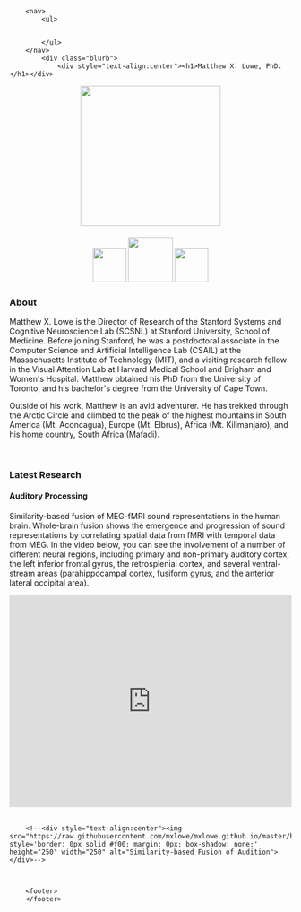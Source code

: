 <html>
	<head>
		<br>
		<br>
		<title>Matthew X. Lowe</title> 
	</head>
	<body>

		<nav>
    		<ul>
        		
        	
    		</ul>
		</nav>
    		<div class="blurb">
        		<div style="text-align:center"><h1>Matthew X. Lowe, PhD.</h1></div>


<div style="text-align:center"><img src="https://raw.githubusercontent.com/mxlowe/mxlowe.github.io/master/portrait.png" style='border: 0px solid #f00; margin: 0px; box-shadow: none;' height="250" width="250"></div>
<div style="text-align:center"><p><h4><a href="https://scholar.google.ca/citations?user=aTRL1HMAAAAJ&hl=en"><img src="https://upload.wikimedia.org/wikipedia/commons/a/a9/Google_Scholar_logo_2015.PNG" style='border: 0px solid #f00; margin: 0px; box-shadow: none;' height="60" width="auto"></a> <a href="https://www.researchgate.net/profile/Matthew_Lowe7"><img src="http://www.readex.eu/wp-content/uploads/2017/05/RG_square_green.png" style='border: 0px solid #f00; margin: 0px; box-shadow: none;' height="80" width="auto"></a> <a href="mailto:mxlowe@stanford.edu"><img src="https://upload.wikimedia.org/wikipedia/commons/4/4e/Gmail_Icon.png" style='border: 0px solid #f00; margin: 0px; box-shadow: none;' height="60" width="auto"></a></h4></p></div>

<h3>About</h3> 
    		Matthew X. Lowe is the Director of Research of the Stanford Systems and Cognitive Neuroscience Lab (SCSNL) at Stanford University, School of Medicine. Before joining Stanford, he was a postdoctoral associate in the Computer Science and Artificial Intelligence Lab (CSAIL) at the Massachusetts Institute of Technology (MIT), and a visiting research fellow in the Visual Attention Lab at Harvard Medical School and Brigham and Women's Hospital. Matthew obtained his PhD from the University of Toronto, and his bachelor's degree from the University of Cape Town.  
		
<p>Outside of his work, Matthew is an avid adventurer. He has trekked through the Arctic Circle and climbed to the peak of the highest mountains in South America (Mt. Aconcagua), Europe (Mt. Elbrus), Africa (Mt. Kilimanjaro), and his home country, South Africa (Mafadi).</p>

<br>


<h3>Latest Research</h3> 
<h4>Auditory Processing</h4> 
Similarity-based fusion of MEG-fMRI sound representations in the human brain. Whole-brain fusion shows the emergence and progression of sound representations by correlating spatial data from fMRI with temporal data from MEG. In the video below, you can see the involvement of a number of different neural regions, including primary and non-primary auditory cortex, the left inferior frontal gyrus, the retrosplenial cortex, and several ventral-stream areas (parahippocampal cortex, fusiform gyrus, and the anterior lateral occipital area).
<p>

<div style="width:100%;height:0px;position:relative;padding-bottom:75.058%;"><iframe src="https://streamable.com/s/croqx/ikymvf" frameborder="0" width="100%" height="100%" allowfullscreen style="width:100%;height:100%;position:absolute;left:0px;top:0px;overflow:hidden;"></iframe></div>


	
<br>
				
		<!--<div style="text-align:center"><img src="https://raw.githubusercontent.com/mxlowe/mxlowe.github.io/master/brain_trans.gif" style='border: 0px solid #f00; margin: 0px; box-shadow: none;' height="250" width="250" alt="Similarity-based Fusion of Audition"></div>-->
		
		

		<footer> 
		</footer> 


  
